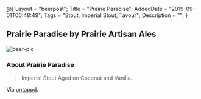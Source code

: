 @{
 Layout = "beerpost";
 Title = "Prairie Paradise";
 AddedDate = "2019-09-01T06:48:49";
 Tags = "Stout, Imperial Stout, Tavour";
 Description = "";
 }
 

## Prairie Paradise by Prairie Artisan Ales

![beer-pic]

### About Prairie Paradise

> Imperial Stout Aged on Coconut and Vanilla.

Via [untappd][untappd-url].

[untappd-url]: <https://untappd.com//b/prairie-artisan-ales-prairie-paradise/1593221>
[beer-pic]: https://jasonpowley.com/assets/img/2019-09-01-prairie-paradise.jpeg "Prairie Paradise by Prairie Artisan Ales"
